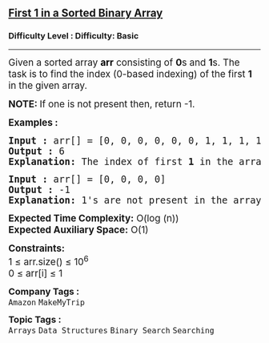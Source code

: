 <h2><a href="https://www.geeksforgeeks.org/problems/index-of-first-1-in-a-sorted-array-of-0s-and-1s4048/1">First 1 in a Sorted Binary Array</a></h2><h3>Difficulty Level : Difficulty: Basic</h3><hr><div class="problems_problem_content__Xm_eO"><p><span style="font-size: 14pt;">Given a sorted array <strong><span style="color: #000000;">arr</span></strong> consisting of <strong>0</strong>s and <strong>1</strong>s. The task is to find the index&nbsp;</span><span style="font-size: 14pt;">(0-based indexing)</span><span style="font-size: 14pt;"> of the first <strong>1</strong> in the given array. </span></p>
<p><span style="font-size: 14pt;"><strong>NOTE: </strong>If one is not present then, return -1.</span></p>
<p><span style="font-size: 14pt;"><strong>Examples :</strong></span></p>
<pre><span style="font-size: 14pt;"><strong>Input : </strong>arr[] = [0, 0, 0, 0, 0, 0, 1, 1, 1, 1]
<strong>Output : </strong>6
<strong>Explanation: </strong>The index of first <strong>1</strong> in the array is 6.
</span></pre>
<pre><span style="font-size: 14pt;"><strong>Input : </strong>arr[] = [0, 0, 0, 0]
<strong>Output :</strong> -1
<strong>Explanation: </strong>1's are not present in the array.</span></pre>
<p><span style="font-size: 14pt;"><strong>Expected Time Complexity:</strong> O(log (n))<br><strong>Expected Auxiliary Space:</strong> O(1)</span></p>
<p><span style="font-size: 14pt;"><strong>Constraints:</strong><br>1 ≤ arr.size() ≤ 10<sup>6</sup><br>0 ≤ arr[i] ≤ 1</span></p></div><p><span style=font-size:18px><strong>Company Tags : </strong><br><code>Amazon</code>&nbsp;<code>MakeMyTrip</code>&nbsp;<br><p><span style=font-size:18px><strong>Topic Tags : </strong><br><code>Arrays</code>&nbsp;<code>Data Structures</code>&nbsp;<code>Binary Search</code>&nbsp;<code>Searching</code>&nbsp;